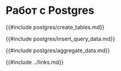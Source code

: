 # Работ с Postgres

{{#include postgres/create_tables.md}}

{{#include postgres/insert_query_data.md}}

{{#include postgres/aggregate_data.md}}

{{#include ../links.md}}
